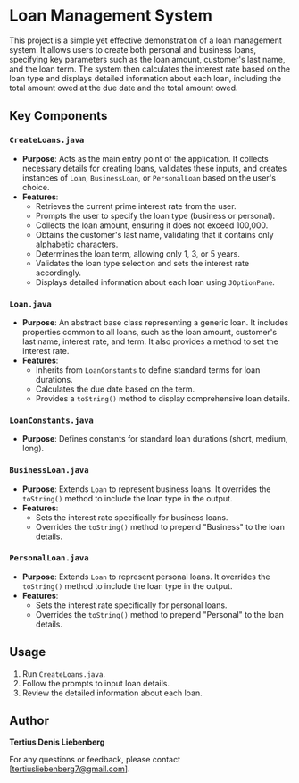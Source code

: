 # Loan Management System

This project is a simple yet effective demonstration of a loan management system. It allows users to create both personal and business loans, specifying key parameters such as the loan amount, customer's last name, and the loan term. The system then calculates the interest rate based on the loan type and displays detailed information about each loan, including the total amount owed at the due date and the total amount owed.

## Key Components

### `CreateLoans.java`

- **Purpose**: Acts as the main entry point of the application. It collects necessary details for creating loans, validates these inputs, and creates instances of `Loan`, `BusinessLoan`, or `PersonalLoan` based on the user's choice.
- **Features**:
  - Retrieves the current prime interest rate from the user.
  - Prompts the user to specify the loan type (business or personal).
  - Collects the loan amount, ensuring it does not exceed 100,000.
  - Obtains the customer's last name, validating that it contains only alphabetic characters.
  - Determines the loan term, allowing only 1, 3, or 5 years.
  - Validates the loan type selection and sets the interest rate accordingly.
  - Displays detailed information about each loan using `JOptionPane`.

### `Loan.java`

- **Purpose**: An abstract base class representing a generic loan. It includes properties common to all loans, such as the loan amount, customer's last name, interest rate, and term. It also provides a method to set the interest rate.
- **Features**:
  - Inherits from `LoanConstants` to define standard terms for loan durations.
  - Calculates the due date based on the term.
  - Provides a `toString()` method to display comprehensive loan details.

### `LoanConstants.java`

- **Purpose**: Defines constants for standard loan durations (short, medium, long).

### `BusinessLoan.java`

- **Purpose**: Extends `Loan` to represent business loans. It overrides the `toString()` method to include the loan type in the output.
- **Features**:
  - Sets the interest rate specifically for business loans.
  - Overrides the `toString()` method to prepend "Business" to the loan details.

### `PersonalLoan.java`

- **Purpose**: Extends `Loan` to represent personal loans. It overrides the `toString()` method to include the loan type in the output.
- **Features**:
  - Sets the interest rate specifically for personal loans.
  - Overrides the `toString()` method to prepend "Personal" to the loan details.

## Usage

1. Run `CreateLoans.java`.
2. Follow the prompts to input loan details.
3. Review the detailed information about each loan.

## Author

**Tertius Denis Liebenberg**  

For any questions or feedback, please contact [tertiusliebenberg7@gmail.com].